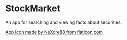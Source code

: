 # StockMarket
An app for searching and viewing facts about securities.

<a href="https://www.flaticon.com/free-icons/stock-market" title="stock market icons">App Icon made by NeXore88 from flaticon.com</a>

